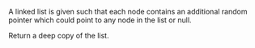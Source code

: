 A linked list is given such that each node contains an additional random pointer which could point to any node in the list or null.

Return a deep copy of the list.

